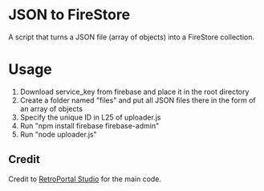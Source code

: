 # JSON to FireStore

A script that turns a JSON file (array of objects) into a FireStore collection.

# Usage

1. Download service_key from firebase and place it in the root directory
2. Create a folder named "files" and put all JSON files there in the form of an array of objects
3. Specify the unique ID in L25 of uploader.js
4. Run "npm install firebase firebase-admin"
5. Run "node uploader.js"

## Credit

Credit to [RetroPortal Studio](https://www.youtube.com/watch?v=Qg2_VFFcAI8&ab_channel=RetroPortalStudio) for the main code.
